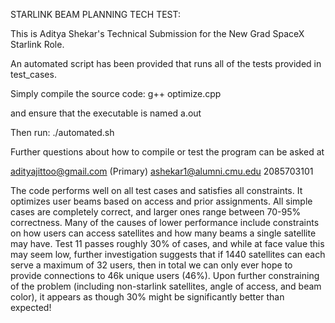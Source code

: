 STARLINK BEAM PLANNING TECH TEST:

This is Aditya Shekar's Technical Submission for the New Grad SpaceX Starlink Role.

An automated script has been provided that runs all of the tests provided in test_cases.

Simply compile the source code:
g++ optimize.cpp

and ensure that the executable is named a.out

Then run:
./automated.sh

Further questions about how to compile or test the program can be asked at 

adityajittoo@gmail.com (Primary)
ashekar1@alumni.cmu.edu
2085703101

The code performs well on all test cases and satisfies all constraints. It optimizes user beams based on access and prior assignments.
All simple cases are completely correct, and larger ones range between 70-95% correctness.
Many of the causes of lower performance include constraints on how users can access satellites and how many beams a single satellite may have.
Test 11 passes roughly 30% of cases, and while at face value this may seem low, further investigation suggests that if 1440 satellites can each serve a 
maximum of 32 users, then in total we can only ever hope to provide connections to 46k unique users (46%).
Upon further constraining of the problem (including non-starlink satellites, angle of access, and beam color), it appears as though 30% might be significantly better than expected!



